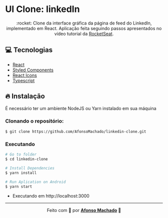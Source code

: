 # UI Clone: linkedIn

<p align="center">:rocket: Clone da interface gráfica da página de feed do LinkedIn, implementado em React.
 Aplicação feita seguindo passos apresentados no vídeo tutorial da <a href="https://www.youtube.com/watch?v=-ZV-_7vNRGw" target="_blank">RocketSeat</a>.
</p>

## :computer: Tecnologias
<ul>
  <li><a href="https://pt-br.reactjs.org/">React</a></li>
  <li><a href="https://styled-components.com/">Styled Components</a></li>
  <li><a href="https://react-icons.github.io/react-icons/">React Icons</a></li>
  <li><a href="https://www.typescriptlang.org/">Typescript</a></li>
</a></li>
</ul>

## :fire: Instalação

É necessário ter um ambiente NodeJS ou Yarn instalado em sua máquina

### Clonando o repositório:

```
$ git clone https://github.com/AfonsoMachado/linkedin-clone.git
```

### Executando

```bash
# Go to folder
$ cd linkedin-clone

# Install Dependencies
$ yarn install

# Run Aplication on Android
$ yarn start
```
- Executando em http://localhost:3000

---

<p align="center">Feito com 💜 por <strong><a href="https://www.linkedin.com/in/AfonsoMachado/">Afonso Machado</a> 🥰 </strong> </p>
